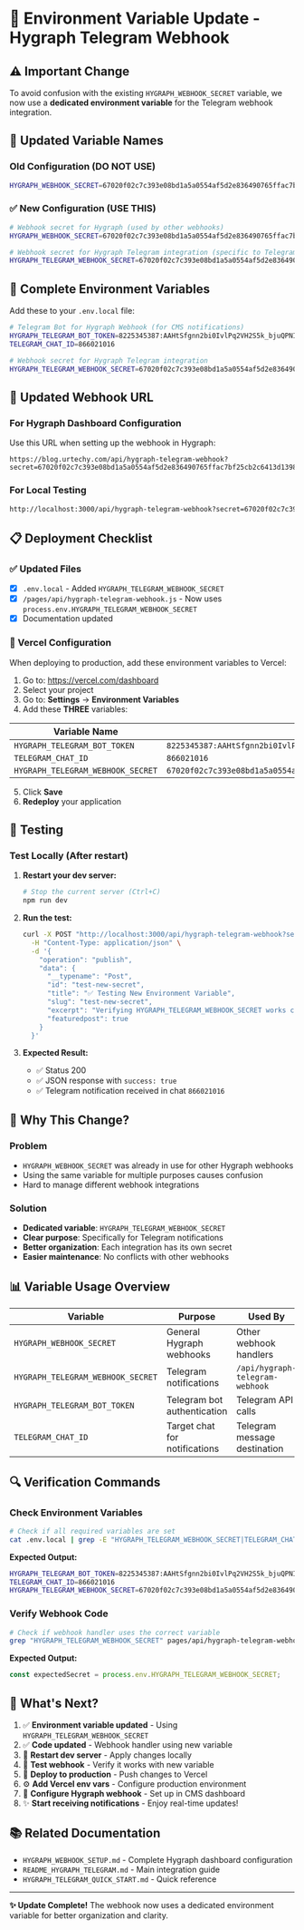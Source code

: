 # 🔄 Environment Variable Update - Hygraph Telegram Webhook

## ⚠️ Important Change

To avoid confusion with the existing `HYGRAPH_WEBHOOK_SECRET` variable, we now use a **dedicated environment variable** for the Telegram webhook integration.

## 📝 Updated Variable Names

### Old Configuration (DO NOT USE)

```bash
HYGRAPH_WEBHOOK_SECRET=67020f02c7c393e08bd1a5a0554af5d2e836490765ffac7bf25cb2c6413d1398
```

### ✅ New Configuration (USE THIS)

```bash
# Webhook secret for Hygraph (used by other webhooks)
HYGRAPH_WEBHOOK_SECRET=67020f02c7c393e08bd1a5a0554af5d2e836490765ffac7bf25cb2c6413d1398

# Webhook secret for Hygraph Telegram integration (specific to Telegram notifications)
HYGRAPH_TELEGRAM_WEBHOOK_SECRET=67020f02c7c393e08bd1a5a0554af5d2e836490765ffac7bf25cb2c6413d1398
```

## 🔑 Complete Environment Variables

Add these to your `.env.local` file:

```bash
# Telegram Bot for Hygraph Webhook (for CMS notifications)
HYGRAPH_TELEGRAM_BOT_TOKEN=8225345387:AAHtSfgnn2bi0IvlPq2VH2S5k_bjuQPNIwQ
TELEGRAM_CHAT_ID=866021016

# Webhook secret for Hygraph Telegram integration
HYGRAPH_TELEGRAM_WEBHOOK_SECRET=67020f02c7c393e08bd1a5a0554af5d2e836490765ffac7bf25cb2c6413d1398
```

## 🚀 Updated Webhook URL

### For Hygraph Dashboard Configuration

Use this URL when setting up the webhook in Hygraph:

```
https://blog.urtechy.com/api/hygraph-telegram-webhook?secret=67020f02c7c393e08bd1a5a0554af5d2e836490765ffac7bf25cb2c6413d1398
```

### For Local Testing

```bash
http://localhost:3000/api/hygraph-telegram-webhook?secret=67020f02c7c393e08bd1a5a0554af5d2e836490765ffac7bf25cb2c6413d1398
```

## 📋 Deployment Checklist

### ✅ Updated Files

- [x] `.env.local` - Added `HYGRAPH_TELEGRAM_WEBHOOK_SECRET`
- [x] `/pages/api/hygraph-telegram-webhook.js` - Now uses `process.env.HYGRAPH_TELEGRAM_WEBHOOK_SECRET`
- [x] Documentation updated

### 🔧 Vercel Configuration

When deploying to production, add these environment variables to Vercel:

1. Go to: https://vercel.com/dashboard
2. Select your project
3. Go to: **Settings** → **Environment Variables**
4. Add these **THREE** variables:

| Variable Name                     | Value                                                              |
| --------------------------------- | ------------------------------------------------------------------ |
| `HYGRAPH_TELEGRAM_BOT_TOKEN`      | `8225345387:AAHtSfgnn2bi0IvlPq2VH2S5k_bjuQPNIwQ`                   |
| `TELEGRAM_CHAT_ID`                | `866021016`                                                        |
| `HYGRAPH_TELEGRAM_WEBHOOK_SECRET` | `67020f02c7c393e08bd1a5a0554af5d2e836490765ffac7bf25cb2c6413d1398` |

5. Click **Save**
6. **Redeploy** your application

## 🧪 Testing

### Test Locally (After restart)

1. **Restart your dev server:**

   ```bash
   # Stop the current server (Ctrl+C)
   npm run dev
   ```

2. **Run the test:**

   ```bash
   curl -X POST "http://localhost:3000/api/hygraph-telegram-webhook?secret=67020f02c7c393e08bd1a5a0554af5d2e836490765ffac7bf25cb2c6413d1398" \
     -H "Content-Type: application/json" \
     -d '{
       "operation": "publish",
       "data": {
         "__typename": "Post",
         "id": "test-new-secret",
         "title": "✅ Testing New Environment Variable",
         "slug": "test-new-secret",
         "excerpt": "Verifying HYGRAPH_TELEGRAM_WEBHOOK_SECRET works correctly",
         "featuredpost": true
       }
     }'
   ```

3. **Expected Result:**
   - ✅ Status 200
   - ✅ JSON response with `success: true`
   - ✅ Telegram notification received in chat `866021016`

## 🎯 Why This Change?

### Problem

- `HYGRAPH_WEBHOOK_SECRET` was already in use for other Hygraph webhooks
- Using the same variable for multiple purposes causes confusion
- Hard to manage different webhook integrations

### Solution

- **Dedicated variable**: `HYGRAPH_TELEGRAM_WEBHOOK_SECRET`
- **Clear purpose**: Specifically for Telegram notifications
- **Better organization**: Each integration has its own secret
- **Easier maintenance**: No conflicts with other webhooks

## 📊 Variable Usage Overview

| Variable                          | Purpose                       | Used By                         |
| --------------------------------- | ----------------------------- | ------------------------------- |
| `HYGRAPH_WEBHOOK_SECRET`          | General Hygraph webhooks      | Other webhook handlers          |
| `HYGRAPH_TELEGRAM_WEBHOOK_SECRET` | Telegram notifications        | `/api/hygraph-telegram-webhook` |
| `HYGRAPH_TELEGRAM_BOT_TOKEN`      | Telegram bot authentication   | Telegram API calls              |
| `TELEGRAM_CHAT_ID`                | Target chat for notifications | Telegram message destination    |

## 🔍 Verification Commands

### Check Environment Variables

```bash
# Check if all required variables are set
cat .env.local | grep -E "HYGRAPH_TELEGRAM_WEBHOOK_SECRET|TELEGRAM_CHAT_ID|HYGRAPH_TELEGRAM_BOT_TOKEN"
```

**Expected Output:**

```bash
HYGRAPH_TELEGRAM_BOT_TOKEN=8225345387:AAHtSfgnn2bi0IvlPq2VH2S5k_bjuQPNIwQ
TELEGRAM_CHAT_ID=866021016
HYGRAPH_TELEGRAM_WEBHOOK_SECRET=67020f02c7c393e08bd1a5a0554af5d2e836490765ffac7bf25cb2c6413d1398
```

### Verify Webhook Code

```bash
# Check if webhook handler uses the correct variable
grep "HYGRAPH_TELEGRAM_WEBHOOK_SECRET" pages/api/hygraph-telegram-webhook.js
```

**Expected Output:**

```javascript
const expectedSecret = process.env.HYGRAPH_TELEGRAM_WEBHOOK_SECRET;
```

## 🎉 What's Next?

1. ✅ **Environment variable updated** - Using `HYGRAPH_TELEGRAM_WEBHOOK_SECRET`
2. ✅ **Code updated** - Webhook handler using new variable
3. 🔄 **Restart dev server** - Apply changes locally
4. 🧪 **Test webhook** - Verify it works with new variable
5. 🚀 **Deploy to production** - Push changes to Vercel
6. ⚙️ **Add Vercel env vars** - Configure production environment
7. 🎯 **Configure Hygraph webhook** - Set up in CMS dashboard
8. ✨ **Start receiving notifications** - Enjoy real-time updates!

## 📚 Related Documentation

- `HYGRAPH_WEBHOOK_SETUP.md` - Complete Hygraph dashboard configuration
- `README_HYGRAPH_TELEGRAM.md` - Main integration guide
- `HYGRAPH_TELEGRAM_QUICK_START.md` - Quick reference

---

**✨ Update Complete!**
The webhook now uses a dedicated environment variable for better organization and clarity.
